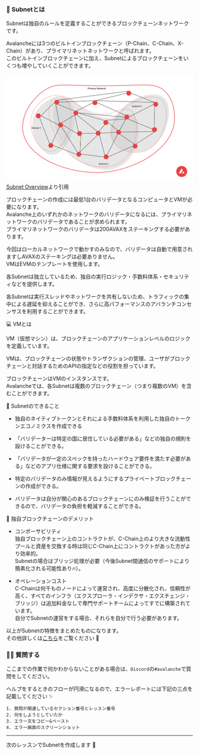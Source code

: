 ### 🌵 Subnetとは

Subnetは独自のルールを定義することができるブロックチェーンネットワークです。

Avalancheには3つのビルトインブロックチェーン（P-Chain、C-Chain、X-Chain）があり、プライマリネットネットワークと呼ばれます。  
このビルトインブロックチェーンに加え、Subnetによるブロックチェーンをいくつも増やしていくことができます。

![](1_1_2.png)  
[Subnet Overview](https://docs.avax.network/subnets)より引用

ブロックチェーンの作成には最低1台のバリデータとなるコンピュータとVMが必要になります。  
Avalanche上のいずれかのネットワークのバリデータになるには、プライマリネットワークのバリデータであることが求められます。  
プライマリネットワークのバリデータは200AVAXをステーキングする必要があります。

今回はローカルネットワークで動かすのみなので、バリデータは自動で用意されますしAVAXのステーキングは必要ありません。  
VMはEVMのテンプレートを使用します。

各Subnetは独立しているため、独自の実行ロジック・手数料体系・セキュリティなどを提供します。  

各Subnetは実行スレッドやネットワークを共有しないため、トラフィックの集中による遅延を抑えることができ、さらに高パフォーマンスのアバランチコンセンサスを利用することができます。

💻 VMとは

VM（仮想マシン）は、ブロックチェーンのアプリケーションレベルのロジックを定義しています。

VMは、ブロックチェーンの状態やトランザクションの管理、ユーザがブロックチェーンと対話するためのAPIの指定などの役割を担っています。

ブロックチェーンはVMのインスタンスです。  
Avalancheでは、各Subnetは複数のブロックチェーン（つまり複数のVM）を含むことができます。  

🚀 Subnetのできること
 
- 独自のネイティブトークンとそれによる手数料体系を利用した独自のトークンエコノミクスを作成できる

- 「バリデーターは特定の国に居住している必要がある」などの独自の規則を設けることができる。

- 「バリデータが一定のスペックを持ったハードウェア要件を満たす必要がある」などのアプリ仕様に関する要求を設けることができる。  

- 特定のバリデータのみ情報が見えるようにするプライベートブロックチェーンの作成ができる。

- バリデータは自分が関心のあるブロックチェーンにのみ検証を行うことができるので、バリデータの負担を軽減することができる。

📓 独自ブロックチェーンのデメリット

- コンポーサビリティ  
独自ブロックチェーン上のコントラクトが、C-Chain上のより大きな流動性プールと資産を交換する時は同じC-Chain上にコントラクトがあった方がより効率的。  
Subnetの場合はブリッジ処理が必要（今後Subnet間通信のサポートにより簡素化される可能性あり🔥）。

- オペレーションコスト  
C-Chainは何千ものノードによって運営され、高度に分散化され、信頼性が高く、すべてのインフラ（エクスプローラ・インデクサ・エクスチェンジ・ブリッジ）は追加料金なしで専門サポートチームによってすでに構築されています。  
自分でSubnetの運営をする場合、それらを自分で行う必要があります。

以上がSubnetの特徴をまとめたものになります。  
その他詳しくは[こちら](https://docs.avax.network/subnets)をご覧ください 💁

### 🙋‍♂️ 質問する

ここまでの作業で何かわからないことがある場合は、`Discord`の`#avalanche`で質問をしてください。

ヘルプをするときのフローが円滑になるので、エラーレポートには下記の三点を記載してください ✨

```
1. 質問が関連しているセクション番号とレッスン番号
2. 何をしようとしていたか
3. エラー文をコピー&ペースト
4. エラー画面のスクリーンショット
```

---

次のレッスンでSubnetを作成します 🎉

